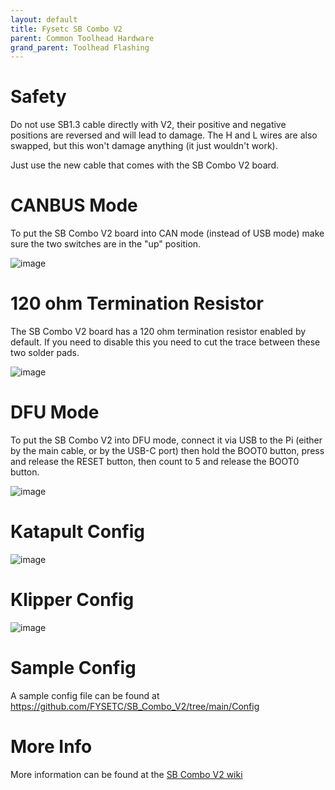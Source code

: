 ```yaml
---
layout: default 
title: Fysetc SB Combo V2
parent: Common Toolhead Hardware
grand_parent: Toolhead Flashing
---
```


# Safety

Do not use SB1.3 cable directly with V2, their positive and negative positions are reversed and will lead to damage.
The H and L wires are also swapped, but this won't damage anything (it just wouldn't work).

Just use the new cable that comes with the SB Combo V2 board.


# CANBUS Mode

To put the SB Combo V2 board into CAN mode (instead of USB mode) make sure the two switches are in the "up" position.

![image](https://github.com/user-attachments/assets/a5be3ceb-fa40-41a5-a245-058a7c04f866)

# 120 ohm Termination Resistor

The SB Combo V2 board has a 120 ohm termination resistor enabled by default. If you need to disable this you need to cut the trace between these two solder pads.

![image](https://github.com/user-attachments/assets/fc060894-251a-4fd5-8dbb-4dd5854c5019)




# DFU Mode

To put the SB Combo V2 into DFU mode, connect it via USB to the Pi (either by the main cable, or by the USB-C port) then hold the BOOT0 button, press and release the RESET button, then count to 5 and release the BOOT0 button.

![image](https://github.com/user-attachments/assets/922c0f4f-9b4a-44d5-b636-77b9678f62f1)



# Katapult Config

![image](https://github.com/user-attachments/assets/5225459f-11ff-4f76-9fb3-f3524aec2272)



# Klipper Config

![image](https://github.com/user-attachments/assets/46e29e52-36ae-4390-965e-ef4caf0cb00d)



# Sample Config

A sample config file can be found at https://github.com/FYSETC/SB_Combo_V2/tree/main/Config

# More Info

More information can be found at the [SB Combo V2 wiki](https://wiki.fysetc.com/SB_Combo_V2/)
